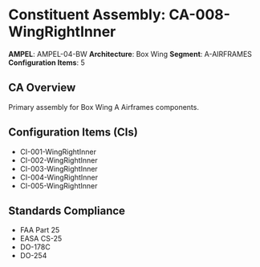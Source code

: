 # Constituent Assembly: CA-008-WingRightInner

**AMPEL**: AMPEL-04-BW
**Architecture**: Box Wing
**Segment**: A-AIRFRAMES
**Configuration Items**: 5

## CA Overview
Primary assembly for Box Wing A Airframes components.

## Configuration Items (CIs)
- CI-001-WingRightInner
- CI-002-WingRightInner
- CI-003-WingRightInner
- CI-004-WingRightInner
- CI-005-WingRightInner

## Standards Compliance
- FAA Part 25
- EASA CS-25
- DO-178C
- DO-254
